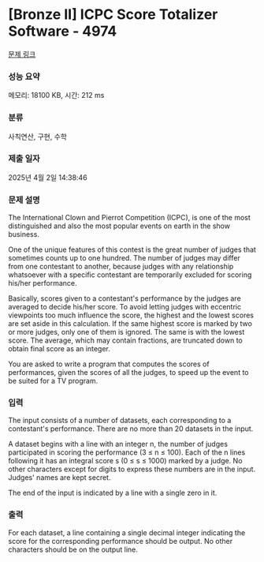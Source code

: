 # [Bronze II] ICPC Score Totalizer Software - 4974 

[문제 링크](https://www.acmicpc.net/problem/4974) 

### 성능 요약

메모리: 18100 KB, 시간: 212 ms

### 분류

사칙연산, 구현, 수학

### 제출 일자

2025년 4월 2일 14:38:46

### 문제 설명

<p>The International Clown and Pierrot Competition (ICPC), is one of the most distinguished and also the most popular events on earth in the show business.</p>

<p>One of the unique features of this contest is the great number of judges that sometimes counts up to one hundred. The number of judges may differ from one contestant to another, because judges with any relationship whatsoever with a specific contestant are temporarily excluded for scoring his/her performance.</p>

<p>Basically, scores given to a contestant's performance by the judges are averaged to decide his/her score. To avoid letting judges with eccentric viewpoints too much influence the score, the highest and the lowest scores are set aside in this calculation. If the same highest score is marked by two or more judges, only one of them is ignored. The same is with the lowest score. The average, which may contain fractions, are truncated down to obtain final score as an integer.</p>

<p>You are asked to write a program that computes the scores of performances, given the scores of all the judges, to speed up the event to be suited for a TV program.</p>

### 입력 

 <p>The input consists of a number of datasets, each corresponding to a contestant's performance. There are no more than 20 datasets in the input.</p>

<p>A dataset begins with a line with an integer n, the number of judges participated in scoring the performance (3 ≤ n ≤ 100). Each of the n lines following it has an integral score s (0 ≤ s ≤ 1000) marked by a judge. No other characters except for digits to express these numbers are in the input. Judges' names are kept secret.</p>

<p>The end of the input is indicated by a line with a single zero in it.</p>

### 출력 

 <p>For each dataset, a line containing a single decimal integer indicating the score for the corresponding performance should be output. No other characters should be on the output line.</p>

